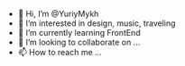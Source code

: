 - 👋 Hi, I’m @YuriyMykh
- 👀 I’m interested in design, music, traveling
- 🌱 I’m currently learning FrontEnd
- 💞️ I’m looking to collaborate on ...
- 📫 How to reach me ...

<!---
YuriyMykh/YuriyMykh is a ✨ special ✨ repository because its `README.md` (this file) appears on your GitHub profile.
You can click the Preview link to take a look at your changes.
--->
